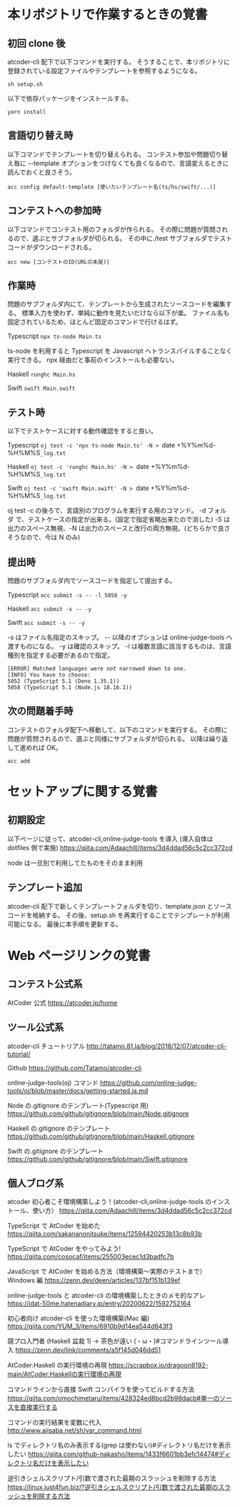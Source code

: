 # 本リポジトリで作業するときの覚書

## 初回 clone 後

atcoder-cli 配下で以下コマンドを実行する。
そうすることで、本リポジトリに登録されている設定ファイルやテンプレートを参照するようになる。

`sh setup.sh`

以下で依存パッケージをインストールする。

`yarn install`

## 言語切り替え時

以下コマンドでテンプレートを切り替えられる。
コンテスト参加や問題切り替え毎に --template オプションをつけなくても良くなるので、言語変えるときに読んでおくと良さそう。

`acc config default-template [使いたいテンプレート名(ts/hs/swift/...)]`

## コンテストへの参加時

以下コマンドでコンテスト用のフォルダが作られる。
その際に問題が質問されるので、選ぶとサブフォルダが切られる。
その中に./test サブフォルダでテストコードがダウンロードされる。

`acc new [コンテストのID(URLの末尾)]`

## 作業時

問題のサブフォルダ内にて、テンプレートから生成されたソースコードを編集する。
標準入力を使わず、単純に動作を見たいだけなら以下が楽。
ファイル名も固定されているため、ほとんど固定のコマンドで行けるはず。

Typescript
`npx ts-node Main.ts`

ts-node を利用すると Typescript を Javascript へトランスパイルすることなく実行できる。
npx 経由だと事前のインストールも必要ない。

Haskell
`runghc Main.hs`

Swift
`swift Main.swift`

## テスト時

以下でテストケースに対する動作確認をすると良い。

Typescript
`oj test -c 'npx ts-node Main.ts' -N > `date +%Y%m%d-%H%M%S`_log.txt`

Haskell
`oj test -c 'runghc Main.hs' -N > `date +%Y%m%d-%H%M%S`_log.txt`

Swift
`oj test -c 'swift Main.swift' -N > `date +%Y%m%d-%H%M%S`_log.txt`

oj test -c の後ろで、言語別のプログラムを実行する用のコマンド。
-d フォルダ で、テストケースの指定が出来る。(設定で指定省略出来たので消した)
-S は出力のスペース無視、-N は出力のスペースと改行の両方無視。(どちらかで良さそうなので、今は N のみ)

## 提出時

問題のサブフォルダ内でソースコードを指定して提出する。

Typescript
`acc submit -s -- -l 5058 -y`

Haskell
`acc submit -s -- -y`

Swift
`acc submit -s -- -y`

-s はファイル名指定のスキップ。
-- 以降のオプションは online-judge-tools へ渡すものになる。
-y は確認のスキップ。
-l は複数言語に該当するものは、言語種別を指定する必要があるので指定。

```
[ERROR] Matched languages were not narrowed down to one.
[INFO] You have to choose:
5052 (TypeScript 5.1 (Deno 1.35.1))
5058 (TypeScript 5.1 (Node.js 18.16.1))
```

## 次の問題着手時

コンテストのフォルダ配下へ移動して、以下のコマンドを実行する。
その際に問題が質問されるので、選ぶと同様にサブフォルダが切られる。
以降は繰り返して進めれば OK。

`acc add`

# セットアップに関する覚書

## 初期設定

以下ページに従って、atcoder-cli,online-judge-tools を導入
(導入自体は dotfiles 側で実施)
https://qiita.com/Adaachill/items/3d4ddad56c5c2cc372cd

node は一旦別で利用してたものをそのまま利用

## テンプレート追加

atcoder-cli 配下で新しくテンプレートフォルダを切り、template.json とソースコードを格納する。
その後、setup.sh を再実行することでテンプレートが利用可能になる。
最後に本手順を更新する。

# Web ページリンクの覚書

## コンテスト公式系

AtCoder 公式
https://atcoder.jp/home

## ツール公式系

atcoder-cli チュートリアル
http://tatamo.81.la/blog/2018/12/07/atcoder-cli-tutorial/

Github
https://github.com/Tatamo/atcoder-cli

online-judge-tools(oj) コマンド
https://github.com/online-judge-tools/oj/blob/master/docs/getting-started.ja.md

Node の.gitignore のテンプレート(Typescript 用)
https://github.com/github/gitignore/blob/main/Node.gitignore

Haskell の.gitignore のテンプレート
https://github.com/github/gitignore/blob/main/Haskell.gitignore

Swift の.gitignore のテンプレート
https://github.com/github/gitignore/blob/main/Swift.gitignore

## 個人ブログ系

atcoder 初心者こそ環境構築しよう！(atcoder-cli,online-judge-tools のインストール、使い方）
https://qiita.com/Adaachill/items/3d4ddad56c5c2cc372cd

TypeScript で AtCoder を始めた
https://qiita.com/sakananonitsuke/items/12594420253b13c8b93b

TypeScript で AtCoder をやってみよう!
https://qiita.com/cosocaf/items/255003ecec1d3badfc7b

JavaScript で AtCoder を始める方法（環境構築～実際のテストまで）Windows 編
https://zenn.dev/deen/articles/137bf151b139ef

online-judge-tools と atcoder-cli の環境構築したときのメモ的なアレ
https://idat-50me.hatenadiary.jp/entry/20200622/1592752164

初心者向け atcoder-cli を使った環境構築(Mac 編)
https://qiita.com/YUM_3/items/6910b9d14ea544d643f3

競プロ入門者 (Haskell 盆栽 1) → 茶色が遠い (・ω・)#コマンドラインツール導入
https://zenn.dev/link/comments/a5f145d046dd51

AtCoder:Haskell の実行環境の再現
https://scrapbox.io/dragoon8192-main/AtCoder:Haskellの実行環境の再現

コマンドラインから直接 Swift コンパイラを使ってビルドする方法
https://qiita.com/omochimetaru/items/428324ed8bcd2b98dacb#単一のソースを直接実行する

コマンドの実行結果を変数に代入
http://www.ajisaba.net/sh/var_command.html

ls でディレクトリ名のみ表示する(grep は使わない)#ディレクトリ名だけを表示したい
https://qiita.com/github-nakasho/items/1433f6601bb3efc14474#ディレクトリ名だけを表示したい

逆引きシェルスクリプト/引数で渡された最期のスラッシュを削除する方法
https://linux.just4fun.biz/?逆引きシェルスクリプト/引数で渡された最期のスラッシュを削除する方法
